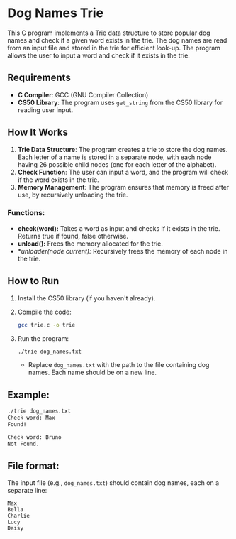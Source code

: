 # Dog Names Trie

This C program implements a Trie data structure to store popular dog names and check if a given word exists in the trie. The dog names are read from an input file and stored in the trie for efficient look-up. The program allows the user to input a word and check if it exists in the trie.

## Requirements

- **C Compiler**: GCC (GNU Compiler Collection)
- **CS50 Library**: The program uses `get_string` from the CS50 library for reading user input.

## How It Works

1. **Trie Data Structure**: The program creates a trie to store the dog names. Each letter of a name is stored in a separate node, with each node having 26 possible child nodes (one for each letter of the alphabet).
2. **Check Function**: The user can input a word, and the program will check if the word exists in the trie.
3. **Memory Management**: The program ensures that memory is freed after use, by recursively unloading the trie.

### Functions:
- **check(word):** Takes a word as input and checks if it exists in the trie. Returns true if found, false otherwise.
- **unload():** Frees the memory allocated for the trie.
- **unloader(node *current):** Recursively frees the memory of each node in the trie.

## How to Run

1. Install the CS50 library (if you haven't already).
2. Compile the code:
    ```bash
    gcc trie.c -o trie
    ```

3. Run the program:
    ```bash
    ./trie dog_names.txt
    ```

   - Replace `dog_names.txt` with the path to the file containing dog names. Each name should be on a new line.

## Example:

```bash
./trie dog_names.txt
Check word: Max
Found!

Check word: Bruno
Not Found.
```
## File format: 
The input file (e.g., `dog_names.txt`) should contain dog names, each on a separate line:
```
Max
Bella
Charlie
Lucy
Daisy
```
